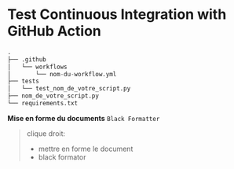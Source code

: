 # Test Continuous Integration with GitHub Action

```python
.
├── .github
│   └── workflows
│       └── nom-du-workflow.yml
├── tests
│   └── test_nom_de_votre_script.py
├── nom_de_votre_script.py
└── requirements.txt
```

**Mise en forme du documents**
`Black Formatter`

> clique droit: 
> - mettre en forme le document
> - black formator